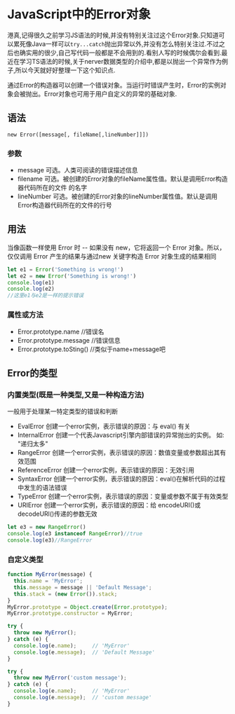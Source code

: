 # JavaScript中的Error对象

港真,记得很久之前学习JS语法的时候,并没有特别关注过这个Error对象.只知道可以累死像Java一样可以`try...catch`抛出异常以外,并没有怎么特别关注过.不过之后也确实用的很少,自己写代码一般都是不会用到的.看别人写的时候偶尔会看到.最近在学习TS语法的时候,关于nerver数据类型的介绍中,都是以抛出一个异常作为例子,所以今天就好好整理一下这个知识点.

通过Error的构造器可以创建一个错误对象。当运行时错误产生时，Error的实例对象会被抛出。Error对象也可用于用户自定义的异常的基础对象.

## 语法

`new Error([message[, fileName[,lineNumber]]])`

### 参数

- message 可选。人类可阅读的错误描述信息
- filename 可选。被创建的Error对象的fileName属性值。默认是调用Error构造器代码所在的文件 的名字
- lineNumber 可选。被创建的Error对象的lineNumber属性值。默认是调用Error构造器代码所在的文件的行号

## 用法

当像函数一样使用 Error 时 -- 如果没有 new，它将返回一个 Error 对象。所以， 仅仅调用 Error 产生的结果与通过new 关键字构造 Error 对象生成的结果相同

```JavaScript
let e1 = Error('Something is wrong!')
let e2 = new Error('Something is wrong!')
console.log(e1)
console.log(e2)
//这里e1与e2是一样的提示错误
```

### 属性或方法

- Error.prototype.name  //错误名
- Error.prototype.message  //错误信息
- Error.prototype.toSting()  //类似于name+message吧

## Error的类型

### 内置类型(既是一种类型,又是一种构造方法)

一般用于处理某一特定类型的错误和判断

- EvalError 创建一个error实例，表示错误的原因：与 eval() 有关
- InternalError 创建一个代表Javascript引擎内部错误的异常抛出的实例。 如: "递归太多"
- RangeError 创建一个error实例，表示错误的原因：数值变量或参数超出其有效范围
- ReferenceError 创建一个error实例，表示错误的原因：无效引用
- SyntaxError 创建一个error实例，表示错误的原因：eval()在解析代码的过程中发生的语法错误
- TypeError 创建一个error实例，表示错误的原因：变量或参数不属于有效类型
- URIError 创建一个error实例，表示错误的原因：给 encodeURI()或  decodeURl()传递的参数无效

```JavaScript
let e3 = new RangeError()
console.log(e3 instanceof RangeError)//true
console.log(e3)//RangeError
```

### 自定义类型

```JavaScript
function MyError(message) {
  this.name = 'MyError';
  this.message = message || 'Default Message';
  this.stack = (new Error()).stack;
}
MyError.prototype = Object.create(Error.prototype);
MyError.prototype.constructor = MyError;

try {
  throw new MyError();
} catch (e) {
  console.log(e.name);     // 'MyError'
  console.log(e.message);  // 'Default Message'
}

try {
  throw new MyError('custom message');
} catch (e) {
  console.log(e.name);     // 'MyError'
  console.log(e.message);  // 'custom message'
}
```
